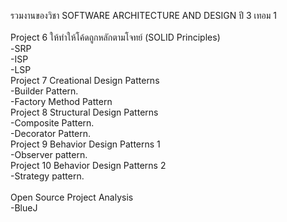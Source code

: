 รวมงานของวิชา SOFTWARE ARCHITECTURE AND DESIGN ปี 3 เทอม 1\
\
Project 6 ให้ทำให้โค้ดถูกหลักตามโจทย์ (SOLID Principles)\
-SRP\
-ISP\
-LSP\
Project 7 Creational Design Patterns\
-Builder Pattern.\
-Factory Method Pattern\
Project 8 Structural Design Patterns\
-Composite Pattern.\
-Decorator Pattern.\
Project 9 Behavior Design Patterns 1\
-Observer pattern.\
Project 10 Behavior Design Patterns 2\
-Strategy pattern.\
\
Open Source Project Analysis\
-BlueJ
